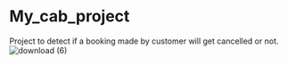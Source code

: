 # My_cab_project
Project to detect if a booking made by customer will get cancelled or not.
![download (6)](https://user-images.githubusercontent.com/92949677/194894800-c8d25edf-def8-40c9-9200-9439597c874b.jpg)
